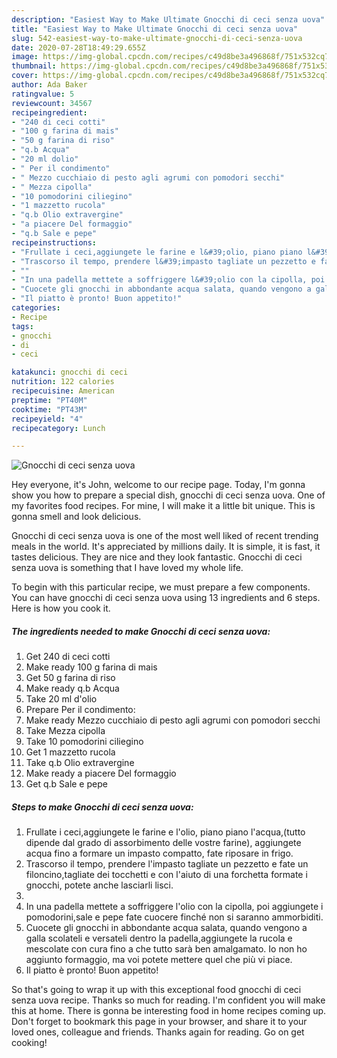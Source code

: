 ```yaml
---
description: "Easiest Way to Make Ultimate Gnocchi di ceci senza uova"
title: "Easiest Way to Make Ultimate Gnocchi di ceci senza uova"
slug: 542-easiest-way-to-make-ultimate-gnocchi-di-ceci-senza-uova
date: 2020-07-28T18:49:29.655Z
image: https://img-global.cpcdn.com/recipes/c49d8be3a496868f/751x532cq70/gnocchi-di-ceci-senza-uova-recipe-main-photo.jpg
thumbnail: https://img-global.cpcdn.com/recipes/c49d8be3a496868f/751x532cq70/gnocchi-di-ceci-senza-uova-recipe-main-photo.jpg
cover: https://img-global.cpcdn.com/recipes/c49d8be3a496868f/751x532cq70/gnocchi-di-ceci-senza-uova-recipe-main-photo.jpg
author: Ada Baker
ratingvalue: 5
reviewcount: 34567
recipeingredient:
- "240 di ceci cotti"
- "100 g farina di mais"
- "50 g farina di riso"
- "q.b Acqua"
- "20 ml dolio"
- " Per il condimento"
- " Mezzo cucchiaio di pesto agli agrumi con pomodori secchi"
- " Mezza cipolla"
- "10 pomodorini ciliegino"
- "1 mazzetto rucola"
- "q.b Olio extravergine"
- "a piacere Del formaggio"
- "q.b Sale e pepe"
recipeinstructions:
- "Frullate i ceci,aggiungete le farine e l&#39;olio, piano piano l&#39;acqua,(tutto dipende dal grado di assorbimento delle vostre farine), aggiungete acqua fino a formare un impasto compatto, fate riposare in frigo."
- "Trascorso il tempo, prendere l&#39;impasto tagliate un pezzetto e fate un filoncino,tagliate dei tocchetti e con l&#39;aiuto di una forchetta formate i gnocchi, potete anche lasciarli lisci."
- ""
- "In una padella mettete a soffriggere l&#39;olio con la cipolla, poi aggiungete i pomodorini,sale e pepe fate cuocere finché non si saranno ammorbiditi."
- "Cuocete gli gnocchi in abbondante acqua salata, quando vengono a galla scolateli e versateli dentro la padella,aggiungete la rucola e mescolate con cura fino a che tutto sarà ben amalgamato. Io non ho aggiunto formaggio, ma voi potete mettere quel che più vi piace."
- "Il piatto è pronto! Buon appetito!"
categories:
- Recipe
tags:
- gnocchi
- di
- ceci

katakunci: gnocchi di ceci 
nutrition: 122 calories
recipecuisine: American
preptime: "PT40M"
cooktime: "PT43M"
recipeyield: "4"
recipecategory: Lunch

---
```



![Gnocchi di ceci senza uova](https://img-global.cpcdn.com/recipes/c49d8be3a496868f/751x532cq70/gnocchi-di-ceci-senza-uova-recipe-main-photo.jpg)

Hey everyone, it's John, welcome to our recipe page. Today, I'm gonna show you how to prepare a special dish, gnocchi di ceci senza uova. One of my favorites food recipes. For mine, I will make it a little bit unique. This is gonna smell and look delicious.



Gnocchi di ceci senza uova is one of the most well liked of recent trending meals in the world. It's appreciated by millions daily. It is simple, it is fast, it tastes delicious. They are nice and they look fantastic. Gnocchi di ceci senza uova is something that I have loved my whole life.


To begin with this particular recipe, we must prepare a few components. You can have gnocchi di ceci senza uova using 13 ingredients and 6 steps. Here is how you cook it.

<!--inarticleads1-->

##### The ingredients needed to make Gnocchi di ceci senza uova:

1. Get 240 di ceci cotti
1. Make ready 100 g farina di mais
1. Get 50 g farina di riso
1. Make ready q.b Acqua
1. Take 20 ml d&#39;olio
1. Prepare  Per il condimento:
1. Make ready  Mezzo cucchiaio di pesto agli agrumi con pomodori secchi
1. Take  Mezza cipolla
1. Take 10 pomodorini ciliegino
1. Get 1 mazzetto rucola
1. Take q.b Olio extravergine
1. Make ready a piacere Del formaggio
1. Get q.b Sale e pepe




<!--inarticleads2-->

##### Steps to make Gnocchi di ceci senza uova:

1. Frullate i ceci,aggiungete le farine e l&#39;olio, piano piano l&#39;acqua,(tutto dipende dal grado di assorbimento delle vostre farine), aggiungete acqua fino a formare un impasto compatto, fate riposare in frigo.
1. Trascorso il tempo, prendere l&#39;impasto tagliate un pezzetto e fate un filoncino,tagliate dei tocchetti e con l&#39;aiuto di una forchetta formate i gnocchi, potete anche lasciarli lisci.
1. 
1. In una padella mettete a soffriggere l&#39;olio con la cipolla, poi aggiungete i pomodorini,sale e pepe fate cuocere finché non si saranno ammorbiditi.
1. Cuocete gli gnocchi in abbondante acqua salata, quando vengono a galla scolateli e versateli dentro la padella,aggiungete la rucola e mescolate con cura fino a che tutto sarà ben amalgamato. Io non ho aggiunto formaggio, ma voi potete mettere quel che più vi piace.
1. Il piatto è pronto! Buon appetito!




So that's going to wrap it up with this exceptional food gnocchi di ceci senza uova recipe. Thanks so much for reading. I'm confident you will make this at home. There is gonna be interesting food in home recipes coming up. Don't forget to bookmark this page in your browser, and share it to your loved ones, colleague and friends. Thanks again for reading. Go on get cooking!
